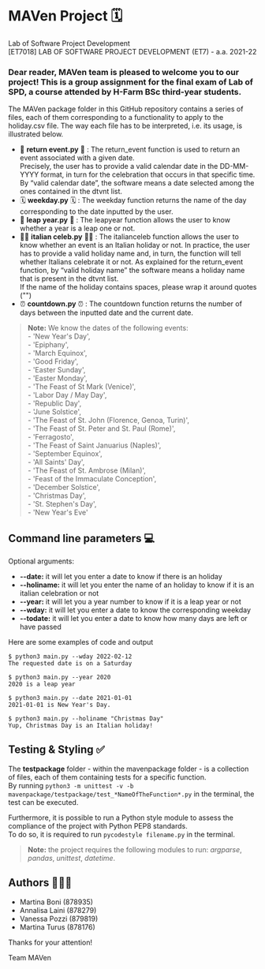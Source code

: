 # MAVen Project 🗓
 Lab of Software Project Development <br/>
 [ET7018] LAB OF SOFTWARE PROJECT DEVELOPMENT (ET7) - a.a. 2021-22

### Dear reader, MAVen team is pleased to welcome you to our project! This is a group assignment for the final exam of Lab of SPD, a course attended by H-Farm BSc third-year students.
The MAVen package folder in this GitHub repository contains a series of files, each of them corresponding to a functionality to apply to the holiday.csv file. The way each file has to be interpreted, i.e. its usage, is illustrated below.
<br/>
- 🥂 **return event.py** 🥂 : The return_event function is used to return an event associated with a given date. <br/> Precisely, the user has to provide a valid calendar date in the DD-MM-YYYY format, in turn for the celebration that occurs in that specific time. By “valid calendar date”, the software means a date selected among the ones contained in the dtvnt list. 
- 🗓 **weekday.py** 🗓 : The weekday function returns the name of the day corresponding to the date inputted by the user. 
- 🎊 **leap year.py** 🎊 : The leapyear function allows the user to know whether a year is a leap one or not. 
- 🤌🏻 **italian celeb.py** 🤌🏻 : The italianceleb function allows the user to know whether an event is an Italian holiday or not. In practice, the user has to provide a valid holiday name and, in turn, the function will tell whether Italians celebrate it or not. As explained for the return_event function, by “valid holiday name” the software means a holiday name that is present in the dtvnt list. <br/> If the name of the holiday contains spaces, please wrap it around quotes (\"\") 
- ⏰ **countdown.py** ⏰ : The countdown function returns the number of days between the inputted date and the current date. 

> **Note:** We know the dates of the following events: <br/> - 'New Year's Day', <br/>- 'Epiphany', <br/>- 'March Equinox', 
> <br/>- 'Good Friday', <br/>- 'Easter Sunday', <br/>- 'Easter Monday', <br/>- 'The Feast of St Mark (Venice)', 
> <br/>- 'Labor Day / May Day', <br/>- 'Republic Day', <br/>- 'June Solstice', 
> <br/>- 'The Feast of St. John (Florence, Genoa, Turin)', <br/>- 'The Feast of St. Peter and St. Paul (Rome)', 
> <br/>- 'Ferragosto', <br/>- 'The Feast of Saint Januarius (Naples)', <br/>- 'September Equinox', 
> <br/>- 'All Saints' Day', <br/>- 'The Feast of St. Ambrose (Milan)', <br/>- 'Feast of the Immaculate Conception', 
> <br/>- 'December Solstice', <br/>- 'Christmas Day', <br/>- 'St. Stephen's Day', <br/>- 'New Year's Eve'

## Command line parameters 💻
 
Optional arguments:
- **--date:** it will let you enter a date to know if there is an holiday
- **--holiname:** it will let you enter the name of an holiday to know if it is an italian celebration or not
- **--year:** it will let you a year number to know if it is a leap year or not
- **--wday:** it will let you enter a date to know the corresponding weekday
- **--todate:** it will let you enter a date to know how many days are left or have passed 

Here are some examples of code and output
```
$ python3 main.py --wday 2022-02-12
The requested date is on a Saturday
```
```
$ python3 main.py --year 2020
2020 is a leap year
```
```
$ python3 main.py --date 2021-01-01
2021-01-01 is New Year's Day.
```
```
$ python3 main.py --holiname "Christmas Day"
Yup, Christmas Day is an Italian holiday!
```

## Testing & Styling ✅
The **testpackage** folder - within the mavenpackage folder - is a collection of files, each of them containing tests for a specific function. <br/>
By running ```python3 -m unittest -v -b mavenpackage/testpackage/test_*NameOfTheFunction*.py``` in the terminal, the test can be executed.

Furthermore, it is possible to run a Python style module to assess the compliance of the project with Python PEP8 standards. <br/>
To do so, it is required to run ```pycodestyle filename.py``` in the terminal. 

> **Note:** the project requires the following modules to run: *argparse*, *pandas*, *unittest*, *datetime*.


## Authors 👩🏻‍💻

- Martina Boni (878935)
- Annalisa Laini (878279)
- Vanessa Pozzi (879819)
- Martina Turus (878176)

Thanks for your attention!

Team MAVen













